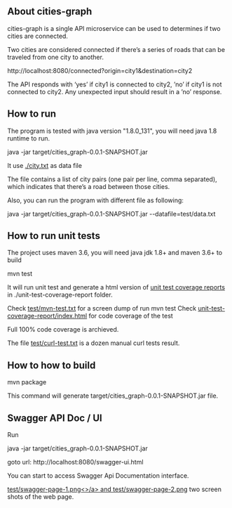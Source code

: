 About cities-graph
------------------

cities-graph is a single API microservice can be used to determines if two cities are connected.

Two cities are considered connected if there’s a series of roads that can be traveled from one city to another.

http://localhost:8080/connected?origin=city1&destination=city2

The API responds with ‘yes’ if city1 is connected to city2, ’no’ if city1 is not connected to city2. Any unexpected input should result in a ’no’ response.


How to run
----------

The program is tested with java version "1.8.0_131", you will need java 1.8 runtime to run.
 
java -jar target/cities_graph-0.0.1-SNAPSHOT.jar

It use <a href="city.txt">./city.txt</a> as data file

The file contains a list of city pairs (one pair per line, comma separated), which indicates that there’s a road between those cities.

Also, you can run the program with different file as following:

java -jar target/cities_graph-0.0.1-SNAPSHOT.jar --datafile=test/data.txt

How to run unit tests
---------------------

The project uses maven 3.6, you will need java jdk 1.8+ and maven 3.6+ to build

mvn test

It will run unit test and generate a html version of <a href="unit-test-coverage-report/index.html">unit test coverage reports</a> in ./unit-test-coverage-report folder.

Check <a href="test/mvn-test.txt">test/mvn-test.txt</a> for a screen dump of run mvn test
Check <a href="unit-test-coverage-report/index.html">unit-test-coverage-report/index.html</a> for code coverage of the test

Full 100% code coverage is archieved.

The file <a href="test/curl-test.txt">test/curl-test.txt</a> is a dozen manual curl tests result.

How to how to build 
---------------------

mvn package

This command will generate target/cities_graph-0.0.1-SNAPSHOT.jar file.

Swagger API Doc / UI
----------------------

Run

java -jar target/cities_graph-0.0.1-SNAPSHOT.jar

goto url: http://localhost:8080/swagger-ui.html

You can start to access Swagger Api Documentation interface.

<a href="test/swagger-page-1.png">test/swagger-page-1.png<>/a> and <a href="test/swagger-page-2.png">test/swagger-page-2.png</a> two screen shots of the web page.



